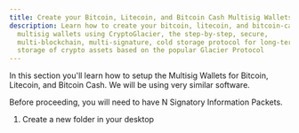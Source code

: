 ```yaml
---
title: Create your Bitcoin, Litecoin, and Bitcoin Cash Multisig Wallets
description: Learn how to create your bitcoin, litecoin, and bitcoin-cash
  multisig wallets using CryptoGlacier, the step-by-step, secure,
  multi-blockchain, multi-signature, cold storage protocol for long-term
  storage of crypto assets based on the popular Glacier Protocol
---
```


In this section you'll learn how to setup the Multisig Wallets for Bitcoin,
Litecoin, and Bitcoin Cash. We will be using very similar software.

Before proceeding, you will need to have N <span class="warning">Signatory Information Packets</span>.

1. Create a new folder in your desktop
